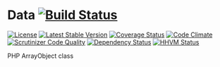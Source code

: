 # Data [![Build Status](https://travis-ci.org/SmetDenis/Data.svg)](https://travis-ci.org/SmetDenis/Data)
[![License](https://poser.pugx.org/smetdenis/data/license)](https://packagist.org/packages/smetdenis/data)  [![Latest Stable Version](https://poser.pugx.org/smetdenis/data/v/stable)](https://packagist.org/packages/smetdenis/data)  [![Coverage Status](https://coveralls.io/repos/SmetDenis/Data/badge.svg?branch=master&service=github)](https://coveralls.io/github/SmetDenis/Data?branch=master)  [![Code Climate](https://codeclimate.com/github/SmetDenis/Data/badges/gpa.svg)](https://codeclimate.com/github/SmetDenis/Data)  [![Scrutinizer Code Quality](https://scrutinizer-ci.com/g/SmetDenis/Data/badges/quality-score.png?b=master)](https://scrutinizer-ci.com/g/SmetDenis/Data/?branch=master)  [![Dependency Status](https://www.versioneye.com/user/projects/55baf21f653762001700197f/badge.svg?style=flat)](https://www.versioneye.com/user/projects/55baf21f653762001700197f)  [![HHVM Status](http://hhvm.h4cc.de/badge/SmetDenis/Data.svg)](http://hhvm.h4cc.de/package/SmetDenis/Data)

PHP ArrayObject class
